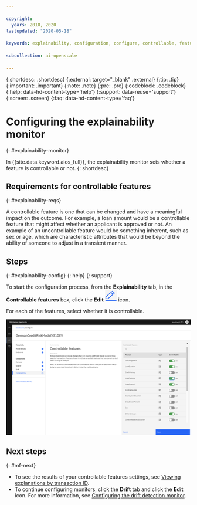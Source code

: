 ```yaml
---

copyright:
  years: 2018, 2020
lastupdated: "2020-05-18"

keywords: explainability, configuration, configure, controllable, feature

subcollection: ai-openscale

---
```


{:shortdesc: .shortdesc}
{:external: target="_blank" .external}
{:tip: .tip}
{:important: .important}
{:note: .note}
{:pre: .pre}
{:codeblock: .codeblock}
{:help: data-hd-content-type='help'}
{:support: data-reuse='support'}
{:screen: .screen}
{:faq: data-hd-content-type='faq'}

# Configuring the explainability monitor
{: #explainability-monitor}

In {{site.data.keyword.aios_full}}, the explainability monitor sets whether a feature is controllable or not. 
{: shortdesc}

## Requirements for controllable features
{: #explainability-reqs}

A controllable feature is one that can be changed and have a meaningful impact on the outcome. For example, a loan amount would be a controllable feature that might affect whether an applicant is approved or not. An example of an uncontrollable feature would be something inherent, such as sex or age, which are characteristic attributes that would be beyond the ability of someone to adjust in a transient manner.

## Steps
{: #explainability-config}
{: help} 
{: support}

To start the configuration process, from the **Explainability** tab, in the **Controllable features** box, click the **Edit** ![The edit icon](images/wos-edit-icon.png) icon.

For each of the features, select whether it is controllable. 

![The explainability configuration window with CheckingStatus, LoanDuration, LoanPurpose, LoanAmount, and OtherOnLoan features set to controllable](images/wos-explainability-controllable-features.png)

## Next steps
{: #mf-next}

- To see the results of your controllable features settings, see [Viewing explanations by transaction ID](/docs/ai-openscale?topic=ai-openscale-ie-ov#ie-view).
- To continue configuring monitors, click the **Drift** tab and click the **Edit** icon. For more information, see [Configuring the drift detection monitor](/docs/ai-openscale?topic=ai-openscale-behavior-drift-config).
